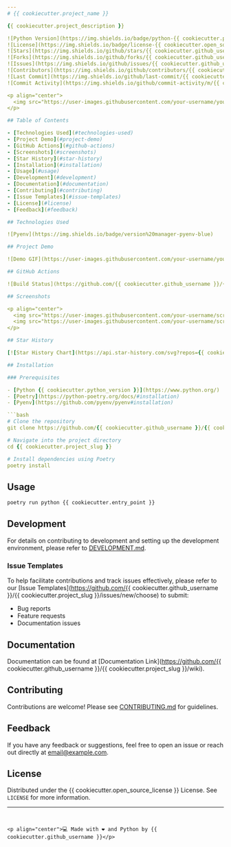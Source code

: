 ```yaml
---
# {{ cookiecutter.project_name }}

{{ cookiecutter.project_description }}

![Python Version](https://img.shields.io/badge/python-{{ cookiecutter.python_version }}-blue)
![License](https://img.shields.io/badge/license-{{ cookiecutter.open_source_license | replace(" ", "%20")}}-blue)
![Stars](https://img.shields.io/github/stars/{{ cookiecutter.github_username }}/{{ cookiecutter.project_slug }}?style=social)
![Forks](https://img.shields.io/github/forks/{{ cookiecutter.github_username }}/{{ cookiecutter.project_slug }}?style=social)
![Issues](https://img.shields.io/github/issues/{{ cookiecutter.github_username }}/{{ cookiecutter.project_slug }})
![Contributors](https://img.shields.io/github/contributors/{{ cookiecutter.github_username }}/{{ cookiecutter.project_slug }})
![Last Commit](https://img.shields.io/github/last-commit/{{ cookiecutter.github_username }}/{{ cookiecutter.project_slug }})
![Commit Activity](https://img.shields.io/github/commit-activity/m/{{ cookiecutter.github_username }}/{{ cookiecutter.project_slug }})

<p align="center">
  <img src="https://user-images.githubusercontent.com/your-username/your-project-banner.png" alt="Project Banner" />
</p>

## Table of Contents

- [Technologies Used](#technologies-used)
- [Project Demo](#project-demo)
- [GitHub Actions](#github-actions)
- [Screenshots](#screenshots)
- [Star History](#star-history)
- [Installation](#installation)
- [Usage](#usage)
- [Development](#development)
- [Documentation](#documentation)
- [Contributing](#contributing)
- [Issue Templates](#issue-templates)
- [License](#license)
- [Feedback](#feedback)

## Technologies Used

![Pyenv](https://img.shields.io/badge/version%20manager-pyenv-blue)

## Project Demo

![Demo GIF](https://user-images.githubusercontent.com/your-username/your-project-demo.gif)

## GitHub Actions

![Build Status](https://github.com/{{ cookiecutter.github_username }}/{{ cookiecutter.project_slug }}/actions/workflows/format-lint-test.yml/badge.svg)

## Screenshots

<p align="center">
  <img src="https://user-images.githubusercontent.com/your-username/screenshot1.png" alt="Screenshot 1" width="400"/>
  <img src="https://user-images.githubusercontent.com/your-username/screenshot2.png" alt="Screenshot 2" width="400"/>
</p>

## Star History

[![Star History Chart](https://api.star-history.com/svg?repos={{ cookiecutter.github_username }}/{{ cookiecutter.project_slug }}&type=Date)](https://star-history.com/#{{ cookiecutter.github_username }}/{{ cookiecutter.project_slug }}&Date)

## Installation

### Prerequisites

- [Python {{ cookiecutter.python_version }}](https://www.python.org/)
- [Poetry](https://python-poetry.org/docs/#installation)
- [Pyenv](https://github.com/pyenv/pyenv#installation)

```bash
# Clone the repository
git clone https://github.com/{{ cookiecutter.github_username }}/{{ cookiecutter.project_slug }}.git

# Navigate into the project directory
cd {{ cookiecutter.project_slug }}

# Install dependencies using Poetry
poetry install
```

## Usage

```bash
poetry run python {{ cookiecutter.entry_point }}
```

## Development

For details on contributing to development and setting up the development environment, please refer to [DEVELOPMENT.md](DEVELOPMENT.md).

### Issue Templates

To help facilitate contributions and track issues effectively, please refer to our [Issue Templates](https://github.com/{{ cookiecutter.github_username }}/{{ cookiecutter.project_slug }}/issues/new/choose) to submit:

- Bug reports
- Feature requests
- Documentation issues

## Documentation

Documentation can be found at [Documentation Link](https://github.com/{{ cookiecutter.github_username }}/{{ cookiecutter.project_slug }}/wiki).

## Contributing

Contributions are welcome! Please see [CONTRIBUTING.md](CONTRIBUTING.md) for guidelines.

## Feedback

If you have any feedback or suggestions, feel free to open an issue or reach out directly at [email@example.com](mailto:email@example.com).

## License

Distributed under the {{ cookiecutter.open_source_license }} License. See `LICENSE` for more information.

---
```


<p align="center">💻 Made with ❤️ and Python by {{ cookiecutter.github_username }}</p>